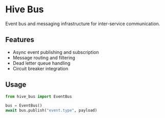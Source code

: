 # Hive Bus

Event bus and messaging infrastructure for inter-service communication.

## Features

- Async event publishing and subscription
- Message routing and filtering
- Dead letter queue handling
- Circuit breaker integration

## Usage

```python
from hive_bus import EventBus

bus = EventBus()
await bus.publish("event.type", payload)
```
